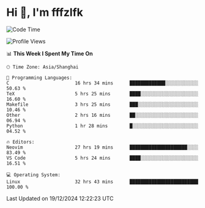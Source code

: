 # Hi 👋, I'm fffzlfk

<!--START_SECTION:waka-->
![Code Time](http://img.shields.io/badge/Code%20Time-1%2C024%20hrs%2024%20mins-blue)

![Profile Views](http://img.shields.io/badge/Profile%20Views-0-blue)

📊 **This Week I Spent My Time On** 

```text
🕑︎ Time Zone: Asia/Shanghai

💬 Programming Languages: 
C                        16 hrs 34 mins      █████████████░░░░░░░░░░░░   50.63 % 
TeX                      5 hrs 25 mins       ████░░░░░░░░░░░░░░░░░░░░░   16.60 % 
Makefile                 3 hrs 25 mins       ███░░░░░░░░░░░░░░░░░░░░░░   10.46 % 
Other                    2 hrs 16 mins       ██░░░░░░░░░░░░░░░░░░░░░░░   06.94 % 
Python                   1 hr 28 mins        █░░░░░░░░░░░░░░░░░░░░░░░░   04.52 % 

🔥 Editors: 
Neovim                   27 hrs 19 mins      █████████████████████░░░░   83.49 % 
VS Code                  5 hrs 24 mins       ████░░░░░░░░░░░░░░░░░░░░░   16.51 % 

💻 Operating System: 
Linux                    32 hrs 43 mins      █████████████████████████   100.00 % 
```


 Last Updated on 19/12/2024 12:22:23 UTC
<!--END_SECTION:waka-->
